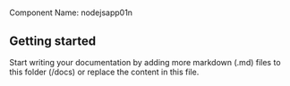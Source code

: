 # 
Component Name: 
nodejsapp01n

## Getting started

Start writing your documentation by adding more markdown (.md) files to this
folder (/docs) or replace the content in this file.